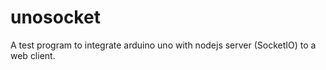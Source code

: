 # unosocket

A test program to integrate arduino uno with nodejs server (SocketIO) to a web client.
